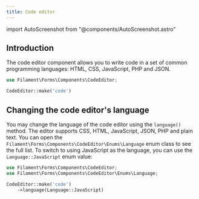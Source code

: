 ```yaml
---
title: Code editor
---
```

import AutoScreenshot from "@components/AutoScreenshot.astro"

## Introduction

The code editor component allows you to write code in a set of common programming languages: HTML, CSS, JavaScript, PHP and JSON.

```php
use Filament\Forms\Components\CodeEditor;

CodeEditor::make('code')
```

<AutoScreenshot name="forms/fields/code-editor/simple" alt="Code editor" version="4.x" />

## Changing the code editor's language

You may change the language of the code editor using the `language()` method. The editor supports CSS, HTML, JavaScript, JSON, PHP and plain text. You can open the `Filament\Forms\Components\CodeEditor\Enums\Language` enum class to see the full list. To switch to using JavaScript as the language, you can use the `Language::JavaScript` enum value:

```php
use Filament\Forms\Components\CodeEditor;
use Filament\Forms\Components\CodeEditor\Enums\Language;

CodeEditor::make('code')
    ->language(Language::JavaScript)
```
